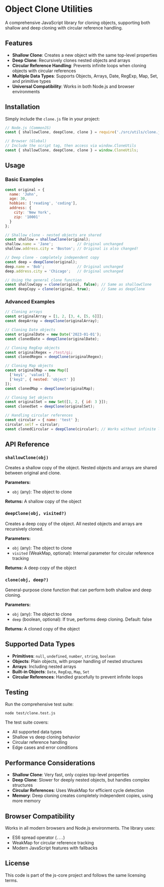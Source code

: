 # Object Clone Utilities

A comprehensive JavaScript library for cloning objects, supporting both shallow and deep cloning with circular reference handling.

## Features

- **Shallow Clone**: Creates a new object with the same top-level properties
- **Deep Clone**: Recursively clones nested objects and arrays
- **Circular Reference Handling**: Prevents infinite loops when cloning objects with circular references
- **Multiple Data Types**: Supports Objects, Arrays, Date, RegExp, Map, Set, and primitive types
- **Universal Compatibility**: Works in both Node.js and browser environments

## Installation

Simply include the `clone.js` file in your project:

```javascript
// Node.js (CommonJS)
const { shallowClone, deepClone, clone } = require('./src/utils/clone.js');

// Browser (Global)
// Include the script tag, then access via window.CloneUtils
const { shallowClone, deepClone, clone } = window.CloneUtils;
```

## Usage

### Basic Examples

```javascript
const original = {
  name: 'John',
  age: 30,
  hobbies: ['reading', 'coding'],
  address: {
    city: 'New York',
    zip: '10001'
  }
};

// Shallow clone - nested objects are shared
const shallow = shallowClone(original);
shallow.name = 'Jane';           // Original unchanged
shallow.address.city = 'Boston'; // Original is also changed!

// Deep clone - completely independent copy
const deep = deepClone(original);
deep.name = 'Bob';               // Original unchanged
deep.address.city = 'Chicago';   // Original unchanged

// Using the general clone function
const shallowCopy = clone(original, false); // Same as shallowClone
const deepCopy = clone(original, true);     // Same as deepClone
```

### Advanced Examples

```javascript
// Cloning arrays
const originalArray = [1, 2, [3, 4, [5, 6]]];
const deepArray = deepClone(originalArray);

// Cloning Date objects
const originalDate = new Date('2023-01-01');
const clonedDate = deepClone(originalDate);

// Cloning RegExp objects
const originalRegex = /test/gi;
const clonedRegex = deepClone(originalRegex);

// Cloning Map objects
const originalMap = new Map([
  ['key1', 'value1'],
  ['key2', { nested: 'object' }]
]);
const clonedMap = deepClone(originalMap);

// Cloning Set objects
const originalSet = new Set([1, 2, { id: 3 }]);
const clonedSet = deepClone(originalSet);

// Handling circular references
const circular = { name: 'test' };
circular.self = circular;
const clonedCircular = deepClone(circular); // Works without infinite loop
```

## API Reference

### `shallowClone(obj)`
Creates a shallow copy of the object. Nested objects and arrays are shared between original and clone.

**Parameters:**
- `obj` (any): The object to clone

**Returns:** A shallow copy of the object

### `deepClone(obj, visited?)`
Creates a deep copy of the object. All nested objects and arrays are recursively cloned.

**Parameters:**
- `obj` (any): The object to clone
- `visited` (WeakMap, optional): Internal parameter for circular reference tracking

**Returns:** A deep copy of the object

### `clone(obj, deep?)`
General-purpose clone function that can perform both shallow and deep cloning.

**Parameters:**
- `obj` (any): The object to clone
- `deep` (boolean, optional): If true, performs deep cloning. Default: false

**Returns:** A cloned copy of the object

## Supported Data Types

- **Primitives**: `null`, `undefined`, `number`, `string`, `boolean`
- **Objects**: Plain objects, with proper handling of nested structures
- **Arrays**: Including nested arrays
- **Built-in Objects**: `Date`, `RegExp`, `Map`, `Set`
- **Circular References**: Handled gracefully to prevent infinite loops

## Testing

Run the comprehensive test suite:

```bash
node test/clone.test.js
```

The test suite covers:
- All supported data types
- Shallow vs deep cloning behavior
- Circular reference handling
- Edge cases and error conditions

## Performance Considerations

- **Shallow Clone**: Very fast, only copies top-level properties
- **Deep Clone**: Slower for deeply nested objects, but handles complex structures
- **Circular References**: Uses WeakMap for efficient cycle detection
- **Memory**: Deep cloning creates completely independent copies, using more memory

## Browser Compatibility

Works in all modern browsers and Node.js environments. The library uses:
- ES6 spread operator (`...`)
- WeakMap for circular reference tracking
- Modern JavaScript features with fallbacks

## License

This code is part of the js-core project and follows the same licensing terms.
